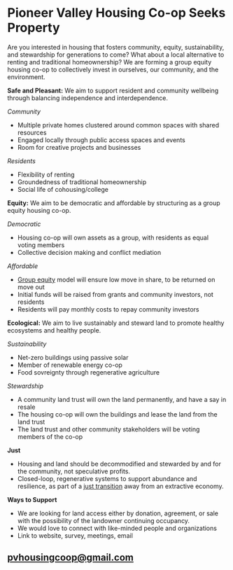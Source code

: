 # Pioneer Valley Housing Co-op Seeks Property 

Are you interested in housing that fosters community, equity, sustainability, and stewardship for generations to come? What about a local alternative to renting and traditional homeownership? We are forming a group equity housing co-op to collectively invest in ourselves, our community, and the environment.

**Safe and Pleasant:** We aim to support resident and community wellbeing through balancing independence and interdependence.

*Community*
* Multiple private homes clustered around common spaces with shared resources  
* Engaged locally through public access spaces and events
* Room for creative projects and businesses

*Residents*
* Flexibility of renting
* Groundedness of traditional homeownership 
* Social life of cohousing/college

**Equity:** We aim to be democratic and affordable by structuring as a group equity housing co-op. 
 
*Democratic*
* Housing co-op will own assets as a group, with residents as equal voting members
* Collective decision making and conflict mediation

*Affordable* 
* [Group equity](https://www.nasco.coop/development/handbook/equity) model will ensure low move in share, to be returned on move out
* Initial funds will be raised from grants and community investors, not residents
* Residents will pay monthly costs to repay community investors

**Ecological:** We aim to live sustainably and steward land to promote healthy ecosystems and healthy people.

*Sustainability*
* Net-zero buildings using passive solar 
* Member of renewable energy co-op
* Food sovreignty through regenerative agriculture 

*Stewardship*
* A community land trust will own the land permanently, and have a say in resale
* The housing co-op will own the buildings and lease the land from the land trust
* The land trust and other community stakeholders will be voting members of the co-op 

**Just**
* Housing and land should be decommodified and stewarded by and for the community, not speculative profits.
* Closed-loop, regenerative systems to support abundance and resilience, as part of a [just transition](https://movementgeneration.org/wp-content/uploads/2016/11/JT_booklet_English_SPREADs_web.pdf) away from an extractive economy.

**Ways to Support**
* We are looking for land access either by donation, agreement, or sale with the possibility of the landowner continuing occupancy. 
* We would love to connect with like-minded people and organizations
* Link to website, survey, meetings, email 

## [pvhousingcoop@gmail.com](pvhousingcoop@gmail.com)
